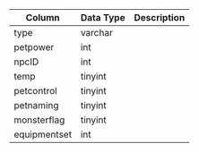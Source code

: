 | Column       | Data Type | Description |
| ------------ | --------- | ----------- |
| type         | varchar   |             |
| petpower     | int       |             |
| npcID        | int       |             |
| temp         | tinyint   |             |
| petcontrol   | tinyint   |             |
| petnaming    | tinyint   |             |
| monsterflag  | tinyint   |             |
| equipmentset | int       |             |